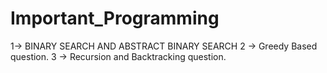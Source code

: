 # Important_Programming

1-> BINARY SEARCH AND ABSTRACT BINARY SEARCH
2 -> Greedy Based question.
3 -> Recursion and Backtracking question.
